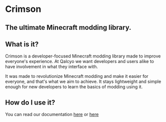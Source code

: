# Crimson
## The ultimate Minecraft modding library.

## What is it?
Crimson is a developer-focused Minecraft modding library made to improve everyone's experience. At Qalcyo we want developers and users alike to have involvement in what they interface with.

It was made to revolutionize Minecraft modding and make it easier for everyone, and that's what we aim to achieve. It stays lightweight and simple enough for new developers to learn the basics of modding using it.

## How do I use it?
You can read our documentation [here](https://docs.qalcyo.xyz/crimson/) or [here](./docs/README.md)